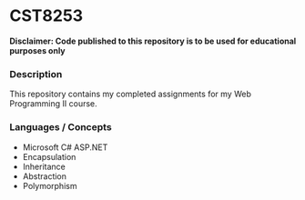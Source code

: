# CST8253

**Disclaimer: Code published to this repository is to be used for educational purposes only**

### Description
This repository contains my completed assignments for my Web Programming II course.

### Languages / Concepts
- Microsoft C# ASP.NET
- Encapsulation
- Inheritance
- Abstraction
- Polymorphism
